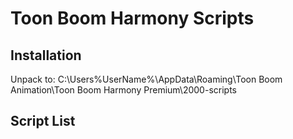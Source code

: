 # Toon Boom Harmony Scripts

## Installation

Unpack to: C:\Users\%UserName%\AppData\Roaming\Toon Boom Animation\Toon Boom Harmony Premium\2000-scripts

## Script List
